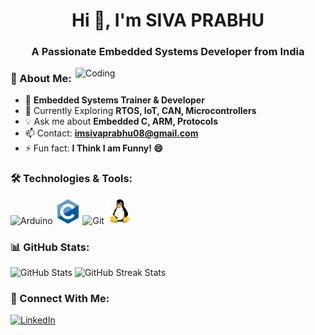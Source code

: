 <h1 align="center">Hi 👋, I'm SIVA PRABHU</h1>
<h3 align="center">A Passionate Embedded Systems Developer from India</h3>

<img align="right" alt="Coding" width="400" src="https://gist.githubusercontent.com/MedRedha/fd8e2481bde2610c96b9aafde543879c/raw/88624e8d31c4295973dcb7c900dacf0edc0a6d99/coding.gif" />

### 🚀 About Me:
- 🔧 **Embedded Systems Trainer & Developer**
- 🌱 Currently Exploring **RTOS, IoT, CAN, Microcontrollers**
- 💡 Ask me about **Embedded C, ARM, Protocols**
- 📫 Contact: **imsivaprabhu08@gmail.com**
- ⚡ Fun fact: **I Think I am Funny! 😄**

### 🛠️ Technologies & Tools:
<p align="left">
  <img src="https://cdn.worldvectorlogo.com/logos/arduino-1.svg" alt="Arduino" width="40" height="40"/>
  <img src="https://raw.githubusercontent.com/devicons/devicon/master/icons/c/c-original.svg" alt="C" width="40" height="40"/>
  <img src="https://www.vectorlogo.zone/logos/git-scm/git-scm-icon.svg" alt="Git" width="40" height="40"/>
  <img src="https://raw.githubusercontent.com/devicons/devicon/master/icons/linux/linux-original.svg" alt="Linux" width="40" height="40"/>
</p>

### 📊 GitHub Stats:
<p align="left">
  <img src="https://github-readme-stats.vercel.app/api?username=sibhu-88&show_icons=true&theme=radical" alt="GitHub Stats" />
  <img src="https://github-readme-streak-stats.herokuapp.com/?user=sibhu-88&theme=radical" alt="GitHub Streak Stats" />
</p>

### 🔗 Connect With Me:
<p align="left">
  <a href="https://www.linkedin.com/in/sivaprabhu-v/" target="_blank">
    <img src="https://raw.githubusercontent.com/rahuldkjain/github-profile-readme-generator/master/src/images/icons/Social/linked-in-alt.svg" alt="LinkedIn" width="40" height="40"/>
  </a>
</p>
